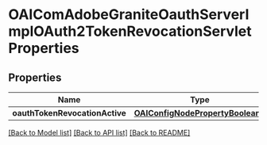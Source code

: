 # OAIComAdobeGraniteOauthServerImplOAuth2TokenRevocationServletProperties

## Properties
Name | Type | Description | Notes
------------ | ------------- | ------------- | -------------
**oauthTokenRevocationActive** | [**OAIConfigNodePropertyBoolean***](OAIConfigNodePropertyBoolean.md) |  | [optional] 

[[Back to Model list]](../README.md#documentation-for-models) [[Back to API list]](../README.md#documentation-for-api-endpoints) [[Back to README]](../README.md)


